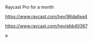 Raycast Pro for a month

https://www.raycast.com/hey/96da6ea4

https://www.raycast.com/hey/ebb40367

a
